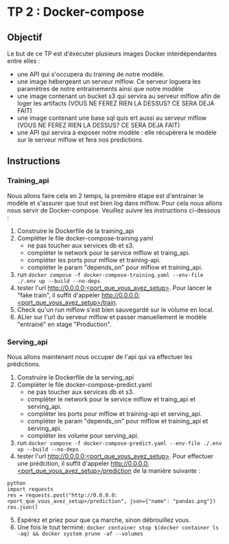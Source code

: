 # TP 2 : Docker-compose 

## Objectif

Le but de ce TP est d'éxécuter plusieurs images Docker interdépendantes entre elles :
- une API qui s'occupera du training de notre modèle. 
- une image hébergeant un serveur mlflow. Ce serveur loguera les paramètres de notre entrainements ainsi que notre modèle
- une image contenant un bucket s3 qui servira au serveur mlflow afin de loger les artifacts (VOUS NE FEREZ RIEN LA DESSUS? CE SERA DEJA FAIT)
- une image contenant une base sql quis ert aussi au serveur mlflow (VOUS NE FEREZ RIEN LA DESSUS? CE SERA DEJA FAIT)
- une API qui servira à exposer notre modèle : elle récupèrera le modèle sur le serveur mlflow et fera nos predictions.


## Instructions

### Training_api

Nous allons faire cela en 2 temps, la première étape est d'entrainer le modèle et s'assurer que tout est bien log dans mlflow. Pour cela nous allons nous servir de Docker-compose. Veuillez suivre les instructions ci-dessous :

1. Construire le Dockerfile de la training_api
2. Compléter le file docker-compose-training.yaml
    - ne pas toucher aux services db et s3.
    - compléter le network pour le service mlflow et traing_api.
    - compléter les ports pour mlflow et training-api.
    - compléter le param "depends_on" pour mlflow et training_api.
3. run 
    `
    docker compose -f docker-compose-training.yaml --env-file ./.env up --build --no-deps
    `
4. tester l'url http://0.0.0.0:<port_que_vous_avez_setup>. Pour lancer le "fake train", il suffit d'appeler http://0.0.0.0:<port_que_vous_avez_setup>/train.
5. Check qu'un run mlflow s'est bien sauvegardé sur le volume en local.
6. ALler sur l'url du serveur mlflow et passer manuellement le modèle "entrainé" en stage "Production".


### Serving_api

Nous allons maintenant nous occuper de l'api qui va effectuer les prédictions.

1. Construire le Dockerfile de la serving_api
2. Compléter le file docker-compose-predict.yaml
    - ne pas toucher aux services db et s3.
    - compléter le network pour le service mlflow et traing_api et serving_api.
    - compléter les ports pour mlflow et training-api et serving_api.
    - compléter le param "depends_on" pour mlflow et training_api et serving_api.
    - compléter les volume pour serving_api.
3. run 
    `
    docker compose -f docker-compose-predict.yaml --env-file ./.env up --build --no-deps
    `
4. tester l'url http://0.0.0.0:<port_que_vous_avez_setup>. Pour effectuer une prédcition, il suffit d'appeler http://0.0.0.0:<port_que_vous_avez_setup>/prediction de la manière suivante :
```
python
import requests
res = requests.post("http://0.0.0.0:<port_que_vous_avez_setup>/prediction", json={"name": "pandas.png"})
res.json()
```
5. Espérez et priez pour que ça marche, sinon débrouillez vous.
6. Une fois le tout terminé:
    `
    docker container stop $(docker container ls -aq) && docker system prune -af --volumes
    `
